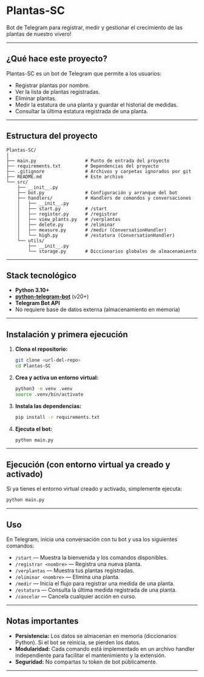 # Plantas-SC

Bot de Telegram para registrar, medir y gestionar el crecimiento de las plantas de nuestro vivero!

---

## ¿Qué hace este proyecto?

Plantas-SC es un bot de Telegram que permite a los usuarios:
- Registrar plantas por nombre.
- Ver la lista de plantas registradas.
- Eliminar plantas.
- Medir la estatura de una planta y guardar el historial de medidas.
- Consultar la última estatura registrada de una planta.

---

## Estructura del proyecto

```
Plantas-SC/
│
├── main.py                  # Punto de entrada del proyecto
├── requirements.txt         # Dependencias del proyecto
├── .gitignore               # Archivos y carpetas ignorados por git
├── README.md                # Este archivo
└── src/
    ├── __init__.py
    ├── bot.py               # Configuración y arranque del bot
    ├── handlers/            # Handlers de comandos y conversaciones
    │   ├── __init__.py
    │   ├── start.py         # /start
    │   ├── register.py      # /registrar
    │   ├── view_plants.py   # /verplantas
    │   ├── delete.py        # /eliminar
    │   ├── measure.py       # /medir (ConversationHandler)
    │   └── high.py          # /estatura (ConversationHandler)
    └── utils/
        ├── __init__.py
        └── storage.py       # Diccionarios globales de almacenamiento
```

---

## Stack tecnológico

- **Python 3.10+**
- **[python-telegram-bot](https://python-telegram-bot.org/)** (v20+)
- **Telegram Bot API**
- No requiere base de datos externa (almacenamiento en memoria)

---

## Instalación y primera ejecución

1. **Clona el repositorio:**
   ```bash
   git clone <url-del-repo>
   cd Plantas-SC
   ```

2. **Crea y activa un entorno virtual:**
   ```bash
   python3 -m venv .venv
   source .venv/bin/activate
   ```

3. **Instala las dependencias:**
   ```bash
   pip install -r requirements.txt
   ```

5. **Ejecuta el bot:**
   ```bash
   python main.py
   ```

---

## Ejecución (con entorno virtual ya creado y activado)

Si ya tienes el entorno virtual creado y activado, simplemente ejecuta:

```bash
python main.py
```

---

## Uso

En Telegram, inicia una conversación con tu bot y usa los siguientes comandos:

- `/start` — Muestra la bienvenida y los comandos disponibles.
- `/registrar <nombre>` — Registra una nueva planta.
- `/verplantas` — Muestra tus plantas registradas.
- `/eliminar <nombre>` — Elimina una planta.
- `/medir` — Inicia el flujo para registrar una medida de una planta.
- `/estatura` — Consulta la última medida registrada de una planta.
- `/cancelar` — Cancela cualquier acción en curso.

---

## Notas importantes

- **Persistencia:** Los datos se almacenan en memoria (diccionarios Python). Si el bot se reinicia, se pierden los datos.
- **Modularidad:** Cada comando está implementado en un archivo handler independiente para facilitar el mantenimiento y la extensión.
- **Seguridad:** No compartas tu token de bot públicamente.

---